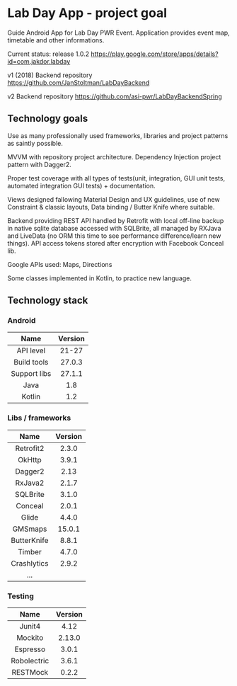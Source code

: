  # Lab Day App - project goal
  Guide Android App for Lab Day PWR Event. Application provides event map, timetable and other informations.

  Current status: release 1.0.2
  https://play.google.com/store/apps/details?id=com.jakdor.labday

  v1 (2018) Backend repository
  https://github.com/JanStoltman/LabDayBackend

  v2 Backend repository
  https://github.com/asi-pwr/LabDayBackendSpring

  ## Technology goals
  Use as many professionally used frameworks, libraries and project patterns as saintly possible.

  MVVM with repository project architecture. Dependency Injection project pattern with Dagger2.

  Proper test coverage with all types of tests(unit, integration, GUI unit tests, automated integration GUI tests) + documentation.

  Views designed fallowing Material Design and UX guidelines, use of new Constraint & classic layouts, Data binding / Butter Knife where suitable.

  Backend providing REST API handled by Retrofit with local off-line backup in native sqlite database accessed with SQLBrite, all managed by RXJava and LiveData (no ORM this time to see performance difference/learn new things). API access tokens stored after encryption with Facebook Conceal lib.

  Google APIs used: Maps, Directions

  Some classes implemented in Kotlin, to practice new language.

  ## Technology stack

  ### Android
  Name |  Version |
  | :--: | :---: |
  | API level | 21-27 |
  | Build tools | 27.0.3 |
  | Support libs | 27.1.1 |
  | Java | 1.8 |
  | Kotlin | 1.2 |

  ### Libs / frameworks
  Name |  Version |
  | :--: | :---: |
  | Retrofit2 | 2.3.0 |
  | OkHttp | 3.9.1 |
  | Dagger2 | 2.13 |
  | RxJava2 | 2.1.7 |
  | SQLBrite | 3.1.0 |
  | Conceal | 2.0.1 |
  | Glide | 4.4.0 |
  | GMSmaps | 15.0.1 |
  | ButterKnife | 8.8.1 |
  | Timber | 4.7.0 |
  | Crashlytics | 2.9.2 |
  | ... | |

  ### Testing
  Name |  Version |
  | :--: | :---: |
  | Junit4 | 4.12 |
  | Mockito | 2.13.0 |
  | Espresso | 3.0.1 |
  | Robolectric | 3.6.1 |
  | RESTMock | 0.2.2 |
